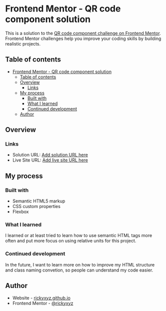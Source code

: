 # Frontend Mentor - QR code component solution

This is a solution to the [QR code component challenge on Frontend Mentor](https://www.frontendmentor.io/challenges/qr-code-component-iux_sIO_H). Frontend Mentor challenges help you improve your coding skills by building realistic projects. 

## Table of contents

- [Frontend Mentor - QR code component solution](#frontend-mentor---qr-code-component-solution)
  - [Table of contents](#table-of-contents)
  - [Overview](#overview)
    - [Links](#links)
  - [My process](#my-process)
    - [Built with](#built-with)
    - [What I learned](#what-i-learned)
    - [Continued development](#continued-development)
  - [Author](#author)

## Overview

### Links

- Solution URL: [Add solution URL here](https://github.com/rickyxyz/frontendmentor-projects/tree/main/qr-code-component-main)
- Live Site URL: [Add live site URL here](https://rickyxyz.github.io/frontendmentor-projects/qr-code-component-main/index.html)

## My process

### Built with

- Semantic HTML5 markup
- CSS custom properties
- Flexbox

### What I learned

I learned or at least tried to learn how to use semantic HTML tags more often and put more focus on using relative units for this project.

### Continued development

In the future, I want to learn more on how to improve my HTML structure and class naming convetion, so people can understand my code easier.

## Author

- Website - [rickyxyz.github.io](https://rickyxyz.github.io/)
- Frontend Mentor - [@rickyxyz](https://www.frontendmentor.io/profile/rickyxyz)